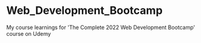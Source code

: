 # Web_Development_Bootcamp
My course learnings for 'The Complete 2022 Web Development Bootcamp' course on Udemy
